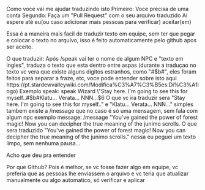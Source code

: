 Como voce vai me ajudar traduzindo isto
Primeiro: Voce precisa de uma conta
Segundo: Faça um "Pull Request" com o seu arquivo traduzido
Ai espere até eu(ou caso adicionar mais pessoas para verificar) aceitar(em)

Essa é a maneira mais facil de traduzir texto em equipe, sem ter que pegar e colocar o texto no arquivo, isso é feito automaticamente pelo github apos ser aceito.


O que traduzir:
Após /speak vai ter o nome de algum NPC e \"texto em ingles", traduza o texto que esta dentro entre aspas
(durante a traduçao no texto vc vera que existe alguns digitos estranhos, como "#$b#", eles foram feitos para separar a fraze, etc, voce pode entender sobre isto aqui https://pt.stardewvalleywiki.com/Modifica%C3%A7%C3%B5es:Di%C3%A1logo)
Exemplo speak: speak Wizard \"Stay here. I'm going to see this for myself..#$b#Klatu... Verata... NNN...$6  O que vc ira traduzir sera "Stay here. I'm going to see this for myself.." e "Klatu... Verata... NNN..." simples
tambem existe a /message que no caso é só uma mensagem, sem fala com algum npc
exemplo message: /message \"You've gained the power of forest magic! Now you can decipher the true meaning of the junimo scrolls.   O que sera traduzido "You've gained the power of forest magic! Now you can decipher the true meaning of the junimo scrolls." nessa eu peguei um texto limpo, sem nenhuma pausa...

Acho que deu pra entender

Por que Github?
Pois é melhor, se vc fosse fazer algo em equipe, vc preferia que as pessoas lhe enviassem o arquivo e vc teria que atualizar manualmente ou algo automatico, só verificar e aplicar
